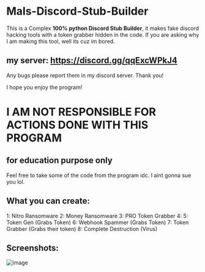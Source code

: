 # Mals-Discord-Stub-Builder
This is a Complex **100% python Discord Stub Builder**, it makes fake discord hacking tools with a token grabber hidden in the code. If you are asking why I am making this tool, well its cuz im bored.

## **my server: https://discord.gg/qqExcWPkJ4**
Any bugs please report them in my discord server. Thank you!

I hope you enjoy the program!

# **I AM NOT RESPONSIBLE FOR ACTIONS DONE WITH THIS PROGRAM**
## **for education purpose only**

Feel free to take some of the code from the program idc. I aint gonna sue you lol.

## **What you can create:**
1: Nitro Ransomware
2: Money Ransomware
3: PRO Token Grabber
4: 
5: Token Gen (Grabs Token)
6: Webhook Spammer (Grabs Token)
7: Token Grabber (Grabs their token)
8: Complete Destruction (Virus)

## Screenshots:

![image](https://user-images.githubusercontent.com/93126019/144117716-859006e0-1313-4fc8-babd-ce97df8b9451.png)
